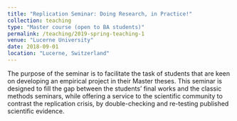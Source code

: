 ```yaml
---
title: "Replication Seminar: Doing Research, in Practice!"
collection: teaching
type: "Master course (open to BA students)"
permalink: /teaching/2019-spring-teaching-1
venue: "Lucerne University"
date: 2018-09-01
location: "Lucerne, Switzerland"
---
```


The purpose of the seminar is to facilitate the task of students that are keen on developing an empirical project in their Master theses. This seminar is designed to fill the gap between the students’ final works and the classic methods seminars, while offering a service to the scientific community to contrast the replication crisis, by double-checking and re-testing published scientific evidence.
